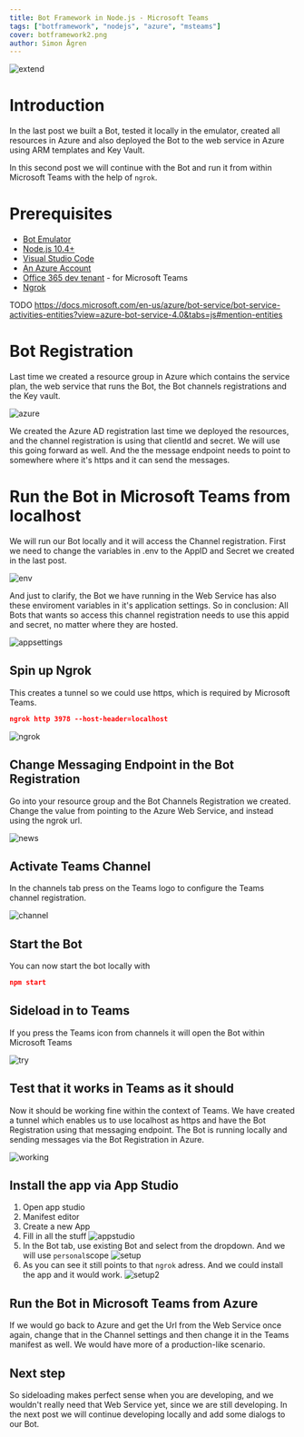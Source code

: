 ```yaml
---
title: Bot Framework in Node.js - Microsoft Teams 
tags: ["botframework", "nodejs", "azure", "msteams"]
cover: botframework2.png
author: Simon Ågren
---
```


![extend](./botframework2.png)

# Introduction

In the last post we built a Bot, tested it locally in the emulator, created all resources in Azure and also deployed the Bot to the web service in Azure using ARM templates and Key Vault.

In this second post we will continue with the Bot and run it from within Microsoft Teams with the help of `ngrok`. 

# Prerequisites 
- [Bot Emulator](https://aka.ms/Emulator-wiki-getting-started)
- [Node.js 10.4+](https://nodejs.org/en/download/)
- [Visual Studio Code](https://code.visualstudio.com/)
- [An Azure Account](https://azure.microsoft.com/free/)
- [Office 365 dev tenant](https://developer.microsoft.com/office/dev-program) - for Microsoft Teams
- [Ngrok](https://ngrok.com/download)


TODO https://docs.microsoft.com/en-us/azure/bot-service/bot-service-activities-entities?view=azure-bot-service-4.0&tabs=js#mention-entities


# Bot Registration
Last time we created a resource group in Azure which contains the service plan, the web service that runs the Bot, the Bot channels registrations and the Key vault.

![azure](./0azure.png)

We created the Azure AD registration last time we deployed the resources, and the channel registration is using that clientId and secret. We will use this going forward as well.
And the the message endpoint needs to point to somewhere where it's https and it can send the messages.

# Run the Bot in Microsoft Teams from localhost
We will run our Bot locally and it will access the Channel registration. First we need to change the variables in .env to the AppID and Secret we created in the last post. 

![env](./1env.png)

And just to clarify, the Bot we have running in the Web Service has also these enviroment variables in it's application settings. 
So in conclusion: All Bots that wants so access this channel registration needs to use this appid and secret, no matter where they are hosted.

![appsettings](./3appsettings.png)


## Spin up Ngrok
This creates a tunnel so we could use https, which is required by Microsoft Teams.
```json
ngrok http 3978 --host-header=localhost
```
![ngrok](./4ngrok.png)

## Change Messaging Endpoint in the Bot Registration
Go into your resource group and the Bot Channels Registration we created. Change the value from pointing to the Azure Web Service, and instead using the ngrok url.

![news](./5newsettngrok.png)


## Activate Teams Channel
In the channels tab press on the Teams logo to configure the Teams channel registration.

![channel](./6teamschannel.png)

## Start the Bot 
You can now start the bot locally with
```json
npm start
```

## Sideload in to Teams
If you press the Teams icon from channels it will open the Bot within Microsoft Teams

![try](./7tryteams.png)

## Test that it works in Teams as it should
Now it should be working fine within the context of Teams. We have created a tunnel which enables us to use localhost as https and have the Bot Registration using that messaging endpoint. The Bot is running locally and sending messages via the Bot Registration in Azure.

![working](./8workingteams.png)

## Install the app via App Studio
1. Open app studio
2. Manifest editor
3. Create a new App
4. Fill in all the stuff
![appstudio](./9appstudio.png)
5. In the Bot tab, use existing Bot and select from the dropdown. And we will use `personal`scope
![setup](./10setup.png)
6. As you can see it still points to that `ngrok` adress. And we could install the app and it would work.
![setup2](./11setup2.png)

## Run the Bot in Microsoft Teams from Azure
If we would go back to Azure and get the Url from the Web Service once again, change that in the Channel settings and then change it in the Teams manifest as well. We would have more of a production-like scenario.

## Next step
So sideloading makes perfect sense when you are developing, and we wouldn't really need that Web Service yet, since we are still developing.
In the next post we will continue developing locally and add some dialogs to our Bot.
